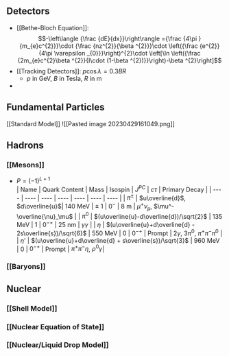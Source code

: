 ## Detectors
 - [[Bethe-Bloch Equation]]: $$-\left\langle {\frac {dE}{dx}}\right\rangle ={\frac {4\pi }{m_{e}c^{2}}}\cdot {\frac {nz^{2}}{\beta ^{2}}}\cdot \left({\frac {e^{2}}{4\pi \varepsilon _{0}}}\right)^{2}\cdot \left[\ln \left({\frac {2m_{e}c^{2}\beta ^{2}}{I\cdot (1-\beta ^{2})}}\right)-\beta ^{2}\right]$$
 - [[Tracking Detectors]]: $p \cos \lambda = 0.3 B R$
	 - $p$ in GeV, $B$ in Tesla, $R$ in m
 - 
## Fundamental Particles
[[Standard Model]]
![[Pasted image 20230429161049.png]]

## Hadrons
### [[Mesons]]
 - $P = (-1)^{L+1}$  
| Name | Quark Content | Mass | Isospin | $J^{PC}$ | $c\tau$ | Primary Decay |
| ---- | ---- | ---- | ---- | ---- | ---- | ---- |
| $\pi^\pm$ | $u\overline{d}$, $d\overline{u}$| 140 MeV | $\pm$ 1 | $0^{-}$ | 8 m | $\mu^+\nu_\mu$, $\mu^-\overline{\nu}_\mu$ |
| $\pi^0$ | $(u\overline{u}-d\overline{d})/\sqrt{2}$ | 135 MeV | 1 | $0^{-+}$ | 25 nm | $\gamma\gamma$ |
| $\eta$ | $(u\overline{u}+d\overline{d} - 2s\overline{s})/\sqrt{6}$  | 550 MeV | 0 | $0^{-+}$ | Prompt | $2\gamma$, $3\pi^0$, $\pi^+\pi^-\pi^0$ |
| $\eta$' | $(u\overline{u}+d\overline{d} + s\overline{s})/\sqrt{3}$ | 960 MeV | 0 | $0^{-+}$ | Prompt | $\pi^+\pi^-\eta$, $\rho^0\gamma$|


### [[Baryons]]


## Nuclear
### [[Shell Model]]

### [[Nuclear Equation of State]]

### [[Nuclear/Liquid Drop Model]]




